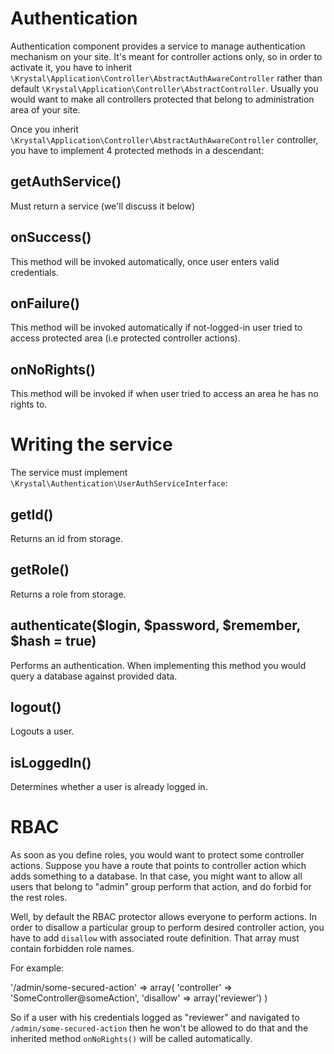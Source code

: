 
Authentication
==============

Authentication component provides a service to manage authentication mechanism on your site. It's meant for controller actions only, so in order to activate it, you have to inherit `\Krystal\Application\Controller\AbstractAuthAwareController` rather than default `\Krystal\Application\Controller\AbstractController`. Usually you would want to make all controllers protected that belong to administration area of your site.

Once you inherit `\Krystal\Application\Controller\AbstractAuthAwareController` controller, you have to implement 4 protected methods in a descendant:

## getAuthService()

Must return a service (we'll discuss it below)

## onSuccess()

This method will be invoked automatically, once user enters valid credentials.

## onFailure()

This method will be invoked automatically if not-logged-in user tried to access protected area (i.e protected controller actions).

## onNoRights()

This method will be invoked if when user tried to access an area he has no rights to.

# Writing the service

The service must implement `\Krystal\Authentication\UserAuthServiceInterface`:

## getId()

Returns an id from storage.

## getRole()

Returns a role from storage.

## authenticate($login, $password, $remember, $hash = true)

Performs an authentication. When implementing this method you would query a database against provided data.

## logout()

Logouts a user.

## isLoggedIn()

Determines whether a user is already logged in.

# RBAC

As soon as you define roles, you would want to protect some controller actions. Suppose you have a route that points to controller action which adds something to a database. In that case, you might want to allow all users that belong to "admin" group perform that action, and do forbid for the rest roles.

Well, by default the RBAC protector allows everyone to perform actions. In order to disallow a particular group to perform desired controller action, you have to add `disallow` with associated route definition. That array must contain forbidden role names.

For example:

'/admin/some-secured-action' => array(
	'controller' => 'SomeController@someAction',
	'disallow' => array('reviewer')
)

So if a user with his credentials logged as "reviewer" and navigated to `/admin/some-secured-action` then he won't be allowed to do that and the inherited method `onNoRights()` will be called automatically.